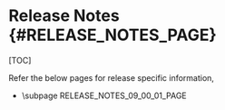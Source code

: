 # Release Notes {#RELEASE_NOTES_PAGE}

[TOC]

Refer the below pages for release specific information,

- \subpage RELEASE_NOTES_09_00_01_PAGE

